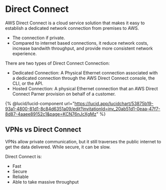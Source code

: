 # Direct Connect

AWS Direct Connect is a cloud service solution that makes it easy to establish  a dedicated network connection from premises to AWS.



* The connection if private.
* Compared to internet based connections, it reduce network costs, increase bandwith throughput, and provide more consistent network experience.

There are two types of Direct Connect Connection:

* Dedicated Connection: A Physical Ethernet connection associated with a dedicated connection through the AWS Direct Connect console, the CLI, or the API.
* Hosted Connection: A physical Ethernet connection that an AWS Direct Connect Parner provision on behalf of a customer.&#x20;

{% @lucid/lucid-component url="https://lucid.app/lucidchart/53875b19-93a1-4800-81d1-8c84d6351a09/edit?invitationId=inv_20ab51d1-0eaa-47f7-8d87-4aaee89152c1&page=KCN76nJcXgMz" %}



## VPNs vs Direct Connect

VPNs allow private communication, but it still traverses the public internet to get the data delivered. While secure, it can be slow.

Direct Connect is:

* Fast
* Secure
* Reliable
* Able to take massive throughput
